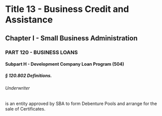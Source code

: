 
# Title 13 - Business Credit and Assistance
## Chapter I - Small Business Administration
### PART 120 - BUSINESS LOANS
#### Subpart H - Development Company Loan Program (504)
##### § 120.802 Definitions.
###### Underwriter

is an entity approved by SBA to form Debenture Pools and arrange for the sale of Certificates.
